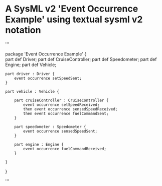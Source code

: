 # A SysML v2 'Event Occurrence Example' using textual sysml v2 notation

'''

package 'Event Occurrence Example' {	
	part def Driver;
	part def CruiseController;
	part def Speedometer;
	part def Engine;
	part def Vehicle;
	
	part driver : Driver {
		event occurrence setSpeedSent;
	}
	
	part vehicle : Vehicle {
	
		part cruiseController : CruiseController {
			event occurrence setSpeedReceived;		
			then event occurrence sensedSpeedReceived;		
			then event occurrence fuelCommandSent;
		}
		
		part speedometer : Speedometer {
			event occurrence sensedSpeedSent;
		}
		
		part engine : Engine {
			event occurrence fuelCommandReceived;
		}
	
	}
}

'''
